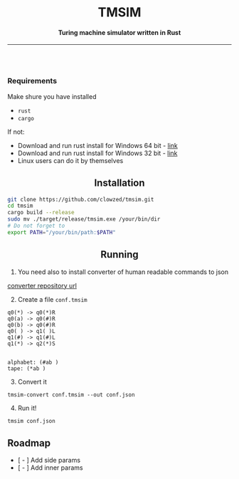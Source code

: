 <div align = "center">
    <h1>TMSIM</h1>
    <h4>Turing machine simulator written in Rust</h4>
</div>
<hr>
<br>
<br>

### Requirements

Make shure you have installed
 - `rust`
 - `cargo`
 
If not:
- Download and run rust install for Windows 64 bit - <a href="https://static.rust-lang.org/rustup/dist/x86_64-pc-windows-msvc/rustup-init.exe">link</a>
- Download and run rust install for Windows 32 bit - <a href="https://static.rust-lang.org/rustup/dist/i686-pc-windows-msvc/rustup-init.exe">link</a>
- Linux users can do it by themselves

<div align = "center">
    <h2>Installation</h2>
</div>

```bash
git clone https://github.com/clowzed/tmsim.git
cd tmsim
cargo build --release
sudo mv ./target/release/tmsim.exe /your/bin/dir
# Do not forget to
export PATH="/your/bin/path:$PATH"
```

<div align = "center">
    <h2>Running</h2>
</div>

1) You need also to install converter of human readable commands to json


[converter repository url](https://github.com/clowzed/tmsim-converter)

2) Create a file `conf.tmsim`
```
q0(*) -> q0(*)R
q0(a) -> q0(#)R
q0(b) -> q0(#)R
q0( ) -> q1( )L
q1(#) -> q1(#)L
q1(*) -> q2(*)S


alphabet: (#ab )
tape: (*ab )

```
3) Convert it
```
tmsim-convert conf.tmsim --out conf.json
```
4) Run it!
```bash
tmsim conf.json
```

## Roadmap
* [ - ] Add side params
* [ - ] Add inner params 
